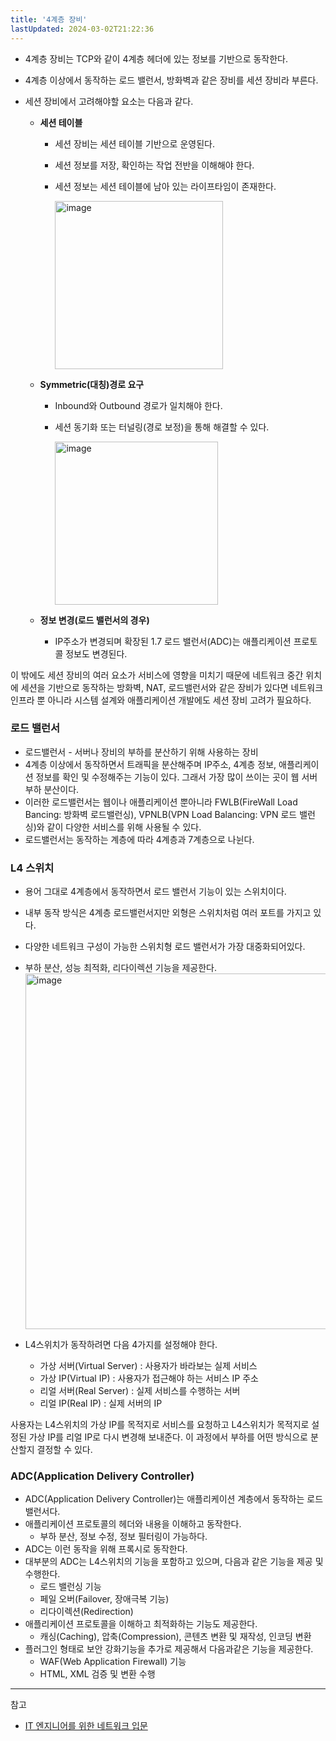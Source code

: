 ```yaml
---
title: '4계층 장비'
lastUpdated: 2024-03-02T21:22:36
---
```


- 4계층 장비는 TCP와 같이 4계층 헤더에 있는 정보를 기반으로 동작한다. 
- 4계층 이상에서 동작하는 로드 밸런서, 방화벽과 같은 장비를 세션 장비라 부른다.

- 세션 장비에서 고려해야할 요소는 다음과 같다. 
  - **세션 테이블**
    - 세션 장비는 세션 테이블 기반으로 운영된다.
    - 세션 정보를 저장, 확인하는 작업 전반을 이해해야 한다.
    - 세션 정보는 세션 테이블에 남아 있는 라이프타임이 존재한다. 
  
      <img width="269" alt="image" src="https://github.com/rlaisqls/TIL/assets/81006587/b0b6330f-d87d-4fc7-a8d0-9778715f0d9b">
    
  - **Symmetric(대칭)경로 요구**
    - Inbound와 Outbound 경로가 일치해야 한다.
    - 세션 동기화 또는 터널링(경로 보정)을 통해 해결할 수 있다.
  
      <img width="261" alt="image" src="https://github.com/rlaisqls/TIL/assets/81006587/e0e40add-2e9f-4623-8518-cdff0dc8b963">
    
  - **정보 변경(로드 밸런서의 경우)**
    - IP주소가 변경되며 확장된 1.7 로드 밸런서(ADC)는 애플리케이션 프로토콜 정보도 변경된다. 
  
이 밖에도 세션 장비의 여러 요소가 서비스에 영향을 미치기 때문에 네트워크 중간 위치에 세션을 기반으로 동작하는 방화벽, NAT, 로드밸런서와 같은 장비가 있다면 네트워크 인프라 뿐 아니라 시스템 설계와 애플리케이션 개발에도 세션 장비 고려가 필요하다. 

### 로드 밸런서

- 로드밸런서 - 서버나 장비의 부하를 분산하기 위해 사용하는 장비
- 4계층 이상에서 동작하면서 트래픽을 분산해주며 IP주소, 4계층 정보, 애플리케이션 정보를 확인 및 수정해주는 기능이 있다. 그래서 가장 많이 쓰이는 곳이 웹 서버 부하 분산이다. 
- 이러한 로드밸런서는 웹이나 애플리케이션 뿐아니라 FWLB(FireWall Load Bancing: 방화벽 로드밸런싱), VPNLB(VPN Load Balancing: VPN 로드 밸런싱)와 같이 다양한 서비스를 위해 사용될 수 있다.
- 로드밸런서는 동작하는 계층에 따라 4계층과 7계층으로 나뉜다.

### L4 스위치 

- 용어 그대로 4계층에서 동작하면서 로드 밸런서 기능이 있는 스위치이다.
- 내부 동작 방식은 4계층 로드밸런서지만 외형은 스위치처럼 여러 포트를 가지고 있다. 
- 다양한 네트워크 구성이 가능한 스위치형 로드 밸런서가 가장 대중화되어있다. 
- 부하 분산, 성능 최적화, 리다이렉션 기능을 제공한다.
    <img width="569" alt="image" src="https://github.com/rlaisqls/TIL/assets/81006587/5f03e7a6-4f5b-41eb-959a-8583b8e21808">

- L4스위치가 동작하려면 다음 4가지를 설정해야 한다. 
  - 가상 서버(Virtual Server) : 사용자가 바라보는 실제 서비스
  - 가상 IP(Virtual IP) : 사용자가 접근해야 하는 서비스 IP 주소
  - 리얼 서버(Real Server) : 실제 서비스를 수행하는 서버
  - 리얼 IP(Real IP) : 실제 서버의 IP
  
사용자는 L4스위치의 가상 IP를 목적지로 서비스를 요청하고 L4스위치가 목적지로 설정된 가상 IP를 리얼 IP로 다시 변경해 보내준다. 이 과정에서 부하를 어떤 방식으로 분산할지 결정할 수 있다. 

### ADC(Application Delivery Controller)

- ADC(Application Delivery Controller)는 애플리케이션 계층에서 동작하는 로드 밸런서다. 
- 애플리케이션 프로토콜의 헤더와 내용을 이해하고 동작한다. 
  - 부하 분산, 정보 수정, 정보 필터링이 가능하다.
- ADC는 이런 동작을 위해 프록시로 동작한다. 
- 대부분의 ADC는 L4스위치의 기능을 포함하고 있으며, 다음과 같은 기능을 제공 및 수행한다.
  - 로드 밸런싱 기능
  - 페일 오버(Failover, 장애극복 기능)
  - 리다이렉션(Redirection)
- 애플리케이션 프로토콜을 이해하고 최적화하는 기능도 제공한다. 
  - 캐싱(Caching), 압축(Compression), 콘텐츠 변환 및 재작성, 인코딩 변환
- 플러그인 형태로 보안 강화기능을 추가로 제공해서 다음과같은 기능을 제공한다. 
  - WAF(Web Application Firewall) 기능
  - HTML, XML 검증 및 변환 수행

---
참고
- [IT 엔지니어를 위한 네트워크 입문](https://m.yes24.com/Goods/Detail/93997435)